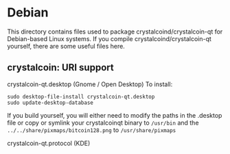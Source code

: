 
Debian
====================
This directory contains files used to package crystalcoind/crystalcoin-qt
for Debian-based Linux systems. If you compile crystalcoind/crystalcoin-qt yourself, there are some useful files here.

## crystalcoin: URI support ##


crystalcoin-qt.desktop  (Gnome / Open Desktop)
To install:

	sudo desktop-file-install crystalcoin-qt.desktop
	sudo update-desktop-database

If you build yourself, you will either need to modify the paths in
the .desktop file or copy or symlink your crystalcoinqt binary to `/usr/bin`
and the `../../share/pixmaps/bitcoin128.png` to `/usr/share/pixmaps`

crystalcoin-qt.protocol (KDE)

